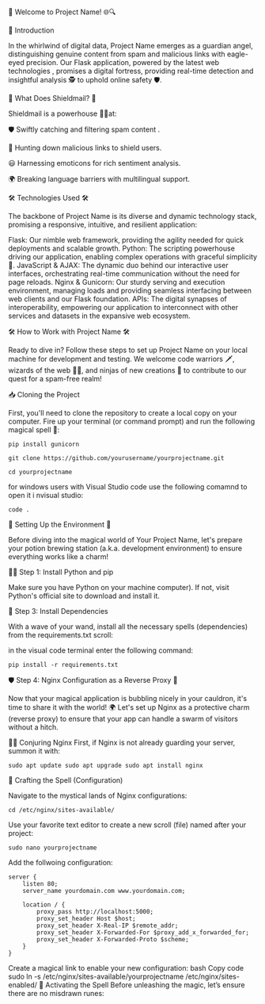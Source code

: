 🎉 Welcome to Project Name! 🌐🔍

📜 Introduction

In the whirlwind of digital data, Project Name emerges as a guardian angel, distinguishing genuine content from spam and malicious links with eagle-eyed precision. Our Flask application, powered by the latest web technologies , promises a digital fortress, providing real-time detection and insightful analysis 🕵 to uphold online safety 🛡️.

🚀 What Does Shieldmail? 🚀

Shieldmail is a powerhouse 🏋️‍♂at:

🛡️ Swiftly catching and filtering spam content .

🔗 Hunting down malicious links to shield users.

😃 Harnessing emoticons for rich sentiment analysis.

🌍 Breaking language barriers with multilingual support.


🛠️ Technologies Used 🛠️

The backbone of Project Name is its diverse and dynamic technology stack, promising a responsive, intuitive, and resilient application:

Flask: Our nimble web framework, providing the agility needed for quick deployments and scalable growth.
Python: The scripting powerhouse driving our application, enabling complex operations with graceful simplicity 🎩.
JavaScript & AJAX: The dynamic duo behind our interactive user interfaces, orchestrating real-time communication without the need for page reloads.
Nginx & Gunicorn: Our sturdy serving and execution environment, managing loads and providing seamless interfacing between web clients and our Flask foundation.
APIs: The digital synapses of interoperability, empowering our application to interconnect with other services and datasets in the expansive web ecosystem.

🛠 How to Work with Project Name 🛠

Ready to dive in? Follow these steps to set up Project Name on your local machine for development and testing. We welcome code warriors 🗡️, wizards of the web 🧙‍♂️, and ninjas of new creations 🥷 to contribute to our quest for a spam-free realm!

📥 Cloning the Project

First, you'll need to clone the repository to create a local copy on your computer. Fire up your terminal (or command prompt) and run the following magical spell 🔮:

`pip install gunicorn`

`git clone https://github.com/yourusername/yourprojectname.git`

`cd yourprojectname`

for windows users with Visual Studio code use the following comamnd to open it i nvisual studio: 

`code .`

🌟 Setting Up the Environment 🌈

Before diving into the magical world of Your Project Name, let's prepare your potion brewing station (a.k.a. development environment) to ensure everything works like a charm!

🧙‍♂️ Step 1: Install Python and pip

Make sure you have Python on your machine computer). If not, visit Python's official site to download and install it.

📝 Step 3: Install Dependencies

With a wave of your wand, install all the necessary spells (dependencies) from the requirements.txt scroll:

in the visual code terminal enter the following command:

`pip install -r requirements.txt`

🛡️ Step 4: Nginx Configuration as a Reverse Proxy 🚀

Now that your magical application is bubbling nicely in your cauldron, it's time to share it with the world! 🌍 Let's set up Nginx as a protective charm (reverse proxy) to ensure that your app can handle a swarm of visitors without a hitch.

🧙‍♂️ Conjuring Nginx
First, if Nginx is not already guarding your server, summon it with:

`sudo apt update
sudo apt upgrade
sudo apt install nginx`

📜 Crafting the Spell (Configuration)

Navigate to the mystical lands of Nginx configurations:

`cd /etc/nginx/sites-available/ `

Use your favorite text editor to create a new scroll (file) named after your project:

`sudo nano yourprojectname`

Add the follwoing configuration:

```
server {
    listen 80;
    server_name yourdomain.com www.yourdomain.com;

    location / {
        proxy_pass http://localhost:5000;
        proxy_set_header Host $host;
        proxy_set_header X-Real-IP $remote_addr;
        proxy_set_header X-Forwarded-For $proxy_add_x_forwarded_for;
        proxy_set_header X-Forwarded-Proto $scheme;
    }
}
```




Create a magical link to enable your new configuration:
bash
Copy code
sudo ln -s /etc/nginx/sites-available/yourprojectname /etc/nginx/sites-enabled/
🌟 Activating the Spell
Before unleashing the magic, let’s ensure there are no misdrawn runes:







